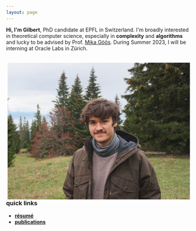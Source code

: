 ```yaml
---
layout: page
---
```


 **Hi, I'm Gilbert**, PhD candidate at EPFL in Switzerland. I'm broadly interested in theoretical computer science, especially in **complexity** and **algorithms** and lucky to be advised by Prof. [Mika Göös](https://theory.epfl.ch/mika/). During Summer 2023, I will be interning at Oracle Labs in Zürich.

<br>
<img style="float: right" width="500" src="/assets/pic.png">

### quick links

* **[résumé]({{https://github.com/DaiSijie/academic-website/tree/main}}/assets/resume.pdf)**
* **[publications](/publications)**










